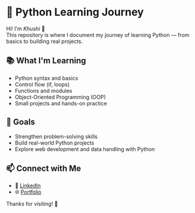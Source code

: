 # 🐍 Python Learning Journey

Hi! I'm *Khushi* 👋  
This repository is where I document my journey of learning Python — from basics to building real projects.

## 📚 What I'm Learning

- Python syntax and basics
- Control flow (if, loops)
- Functions and modules
- Object-Oriented Programming (OOP)
- Small projects and hands-on practice

## 🎯 Goals

- Strengthen problem-solving skills
- Build real-world Python projects
- Explore web development and data handling with Python

## 📫 Connect with Me

- 💼 [LinkedIn](https://www.linkedin.com/in/khushi45)
- 🌐 [Portfolio](https://khushi45.netlify.app)

Thanks for visiting! 🚀